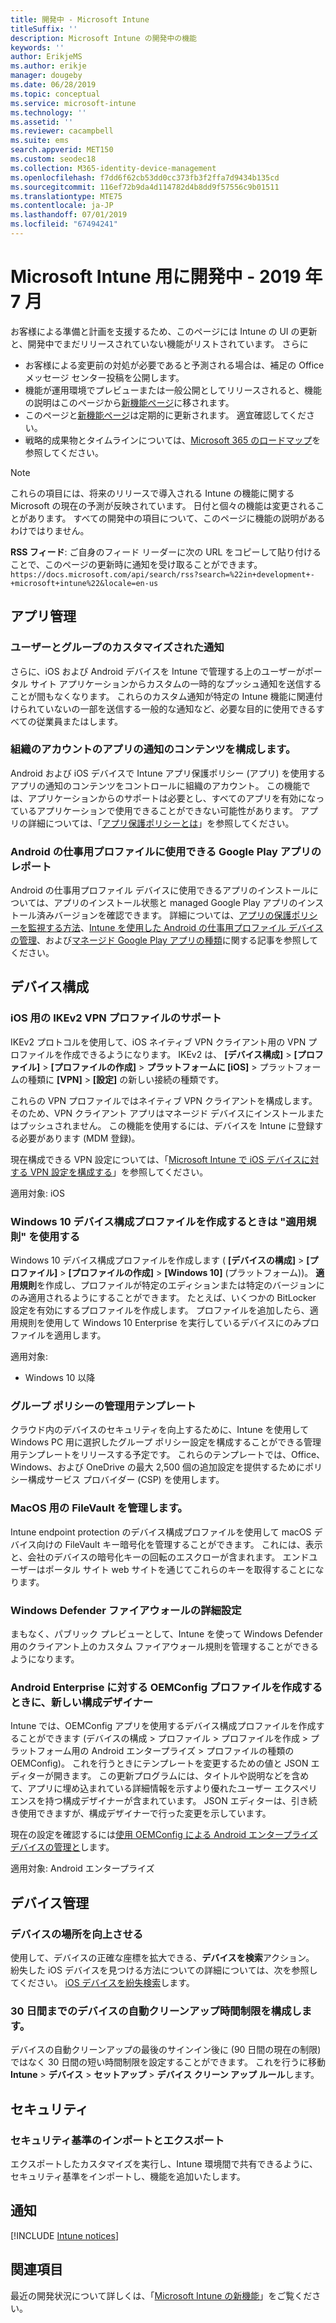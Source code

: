 ```yaml
---
title: 開発中 - Microsoft Intune
titleSuffix: ''
description: Microsoft Intune の開発中の機能
keywords: ''
author: ErikjeMS
ms.author: erikje
manager: dougeby
ms.date: 06/28/2019
ms.topic: conceptual
ms.service: microsoft-intune
ms.technology: ''
ms.assetid: ''
ms.reviewer: cacampbell
ms.suite: ems
search.appverid: MET150
ms.custom: seodec18
ms.collection: M365-identity-device-management
ms.openlocfilehash: f7dd6f62cb53dd0cc373fb3f2ffa7d9434b135cd
ms.sourcegitcommit: 116ef72b9da4d114782d4b8dd9f57556c9b01511
ms.translationtype: MTE75
ms.contentlocale: ja-JP
ms.lasthandoff: 07/01/2019
ms.locfileid: "67494241"
---
```

# <a name="in-development-for-microsoft-intune---july-2019"></a>Microsoft Intune 用に開発中 - 2019 年 7 月

お客様による準備と計画を支援するため、このページには Intune の UI の更新と、開発中でまだリリースされていない機能がリストされています。 さらに

- お客様による変更前の対処が必要であると予測される場合は、補足の Office メッセージ センター投稿を公開します。
- 機能が運用環境でプレビューまたは一般公開としてリリースされると、機能の説明はこのページから[新機能ページ](whats-new.md)に移されます。
- このページと[新機能ページ](whats-new.md)は定期的に更新されます。 適宜確認してください。
- 戦略的成果物とタイムラインについては、[Microsoft 365 のロードマップ](https://www.microsoft.com/microsoft-365/roadmap?rtc=2&filters=EMS)を参照してください。

> [!Note]
> これらの項目には、将来のリリースで導入される Intune の機能に関する Microsoft の現在の予測が反映されています。 日付と個々の機能は変更されることがあります。 すべての開発中の項目について、このページに機能の説明があるわけではりません。

**RSS フィード**: ご自身のフィード リーダーに次の URL をコピーして貼り付けることで、このページの更新時に通知を受け取ることができます。`https://docs.microsoft.com/api/search/rss?search=%22in+development+-+microsoft+intune%22&locale=en-us`

<!--
## What's coming to Intune in the Azure portal 
## What's coming to Intune apps
## Notices
-->

<!-- Common categories:  
#### App management
#### Device configuration
#### Device enrollment
#### Device management
#### Intune apps
#### Monitor and troubleshoot
#### Role-based access control
#### Security

-->
 
<!-- ***********************************************-->
## <a name="app-management"></a>アプリ管理


### <a name="customized-notifications-for-users-and-groups-------16766574-----"></a>ユーザーとグループのカスタマイズされた通知    <!-- 16766574   -->
さらに、iOS および Android デバイスを Intune で管理する上のユーザーがポータル サイト アプリケーションからカスタムの一時的なプッシュ通知を送信することが間もなくなります。 これらのカスタム通知が特定の Intune 機能に関連付けられていないの一部を送信する一般的な通知など、必要な目的に使用できるすべての従業員またはします。  

### <a name="configure-app-notification-content-for-organization-accounts----2576686---"></a>組織のアカウントのアプリの通知のコンテンツを構成します。 <!-- 2576686 -->
Android および iOS デバイスで Intune アプリ保護ポリシー (アプリ) を使用するアプリの通知のコンテンツをコントロールに組織のアカウント。 この機能では、アプリケーションからのサポートは必要とし、すべてのアプリを有効になっているアプリケーションで使用できることができない可能性があります。 アプリの詳細については、「[アプリ保護ポリシーとは](app-protection-policy.md)」を参照してください。

### <a name="available-google-play-app-reporting-for-android-work-profiles----3041956----"></a>Android の仕事用プロファイルに使用できる Google Play アプリのレポート <!-- 3041956  -->
Android の仕事用プロファイル デバイスに使用できるアプリのインストールについては、アプリのインストール状態と managed Google Play アプリのインストール済みバージョンを確認できます。 詳細については、[アプリの保護ポリシーを監視する方法](app-protection-policies-monitor.md)、[Intune を使用した Android の仕事用プロファイル デバイスの管理](android-enterprise-overview.md)、および[マネージド Google Play アプリの種類](apps-add-android-for-work.md#managed-google-play-app-type)に関する記事を参照してください。

<!-- ***********************************************-->
## <a name="device-configuration"></a>デバイス構成


### <a name="support-for-ikev2-vpn-profiles-for-ios----1943438---"></a>iOS 用の IKEv2 VPN プロファイルのサポート <!-- 1943438 -->
IKEv2 プロトコルを使用して、iOS ネイティブ VPN クライアント用の VPN プロファイルを作成できるようになります。 IKEv2 は、 **[デバイス構成]**  >  **[プロファイル]**  >  **[プロファイルの作成]**  > **プラットフォームに [iOS]** > プラットフォームの種類に **[VPN]** > **[設定]** の新しい接続の種類です。

これらの VPN プロファイルではネイティブ VPN クライアントを構成します。 そのため、VPN クライアント アプリはマネージド デバイスにインストールまたはプッシュされません。 この機能を使用するには、デバイスを Intune に登録する必要があります (MDM 登録)。

現在構成できる VPN 設定については、「[Microsoft Intune で iOS デバイスに対する VPN 設定を構成する](vpn-settings-ios.md)」を参照してください。

適用対象: iOS

### <a name="use-applicability-rules-when-creating-windows-10-device-configuration-profiles----2549910---"></a>Windows 10 デバイス構成プロファイルを作成するときは "適用規則" を使用する <!-- 2549910 -->
Windows 10 デバイス構成プロファイルを作成します ( **[デバイスの構成]**  >  **[プロファイル]**  >  **[プロファイルの作成]**  >  **[Windows 10]** (プラットフォーム))。 **適用規則**を作成し、プロファイルが特定のエディションまたは特定のバージョンにのみ適用されるようにすることができます。 たとえば、いくつかの BitLocker 設定を有効にするプロファイルを作成します。 プロファイルを追加したら、適用規則を使用して Windows 10 Enterprise を実行しているデバイスにのみプロファイルを適用します。

適用対象: 
- Windows 10 以降

### <a name="administrative-templates-for-group-policy---------3510695---"></a>グループ ポリシーの管理用テンプレート     <!--  3510695 -->
クラウド内のデバイスのセキュリティを向上するために、Intune を使用して Windows PC 用に選択したグループ ポリシー設定を構成することができる管理用テンプレートをリリースする予定です。  これらのテンプレートでは、Office、Windows、および OneDrive の最大 2,500 個の追加設定を提供するためにポリシー構成サービス プロバイダー (CSP) を使用します。

### <a name="manage-filevault-for-macos-------3858502--1210104-----"></a>MacOS 用の FileVault を管理します。   <!--  3858502 + 1210104   -->
Intune endpoint protection のデバイス構成プロファイルを使用して macOS デバイス向けの FileVault キー暗号化を管理することができます。 これには、表示と、会社のデバイスの暗号化キーの回転のエスクローが含まれます。 エンドユーザーはポータル サイト web サイトを通じてこれらのキーを取得することになります。

### <a name="advanced-settings-for-windows-defender-firewall-------1311949-------"></a>Windows Defender ファイアウォールの詳細設定   <!--  1311949     -->
まもなく、パブリック プレビューとして、Intune を使って Windows Defender 用のクライアント上のカスタム ファイアウォール規則を管理することができるようになります。  

### <a name="new-configuration-designer-when-creating-an-oemconfig-profile-for-android-enterprise----3712769----"></a>Android Enterprise に対する OEMConfig プロファイルを作成するときに、新しい構成デザイナー <!-- 3712769  -->
Intune では、OEMConfig アプリを使用するデバイス構成プロファイルを作成することができます (デバイスの構成 > プロファイル > プロファイルを作成 > プラットフォーム用の Android エンタープライズ > プロファイルの種類の OEMConfig)。 これを行うときにテンプレートを変更するための値と JSON エディターが開きます。 この更新プログラムには、タイトルや説明などを含めて、アプリに埋め込まれている詳細情報を示すより優れたユーザー エクスペリエンスを持つ構成デザイナーが含まれています。 JSON エディターは、引き続き使用できますが、構成デザイナーで行った変更を示しています。

現在の設定を確認するには[使用 OEMConfig による Android エンタープライズ デバイスの管理と](android-oem-configuration-overview.md)します。

適用対象: Android エンタープライズ


<!-- ***********************************************-->
## <a name="device-management"></a>デバイス管理

### <a name="improve-device-location---3855417---"></a>デバイスの場所を向上させる<!-- 3855417 -->
使用して、デバイスの正確な座標を拡大できる、**デバイスを検索**アクション。 紛失した iOS デバイスを見つける方法についての詳細については、次を参照してください。 [iOS デバイスを紛失検索](device-locate.md)します。

### <a name="configure-automatic-device-clean-up-time-limit-down-to-30-days---4231059----"></a>30 日間までのデバイスの自動クリーンアップ時間制限を構成します。 <!--4231059  -->
デバイスの自動クリーンアップの最後のサインイン後に (90 日間の現在の制限) ではなく 30 日間の短い時間制限を設定することができます。 これを行うに移動**Intune** > **デバイス** > **セットアップ** > **デバイス クリーン アップ ルール**します。


<!-- ***********************************************-->
## <a name="security"></a>セキュリティ

### <a name="import-and-export-security-baselines------3408610------------"></a>セキュリティ基準のインポートとエクスポート    <!--3408610          -->  
エクスポートしたカスタマイズを実行し、Intune 環境間で共有できるように、セキュリティ基準をインポートし、機能を追加いたします。



<!-- ***********************************************-->
## <a name="notices"></a>通知

[!INCLUDE [Intune notices](./includes/intune-notices.md)]

## <a name="see-also"></a>関連項目
最近の開発状況について詳しくは、「[Microsoft Intune の新機能](whats-new.md)」をご覧ください。



